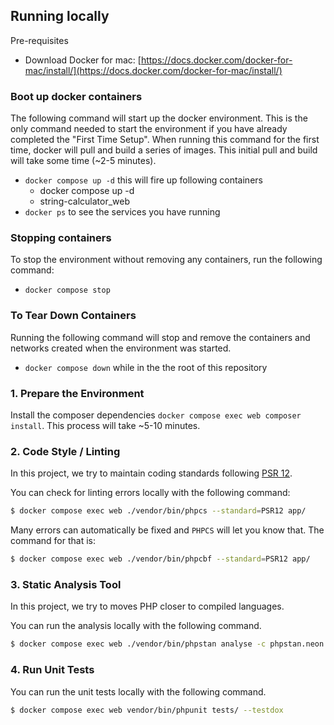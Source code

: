 ## Running locally 

Pre-requisites

- Download Docker for mac: [https://docs.docker.com/docker-for-mac/install/](https://docs.docker.com/docker-for-mac/install/)

### Boot up docker containers 
The following command will start up the docker environment.  This is the only command needed to start the environment if you have already completed the "First Time Setup".  When running this command for the first time, docker will pull and build a series of images.  This initial pull and build will take some time (~2-5 minutes).

- `docker compose up -d` this will fire up following containers 
    - docker compose up -d
    - string-calculator_web    
- `docker ps` to see the services you have running

### Stopping containers
To stop the environment without removing any containers, run the following command:
- `docker compose stop`

### To Tear Down Containers
Running the following command will stop and remove the containers and networks created when the environment was started.
- `docker compose down` while in the the root of this repository

### 1. Prepare the Environment
Install the composer dependencies `docker compose exec web composer install`.  This process will take ~5-10 minutes.

### 2. Code Style / Linting
In this project, we try to maintain coding standards following [PSR 12](https://www.php-fig.org/psr/psr-12/).

You can check for linting errors locally with the following command:

```bash
$ docker compose exec web ./vendor/bin/phpcs --standard=PSR12 app/
```

Many errors can automatically be fixed and `PHPCS` will let you know that. The command for that is:

```bash
$ docker compose exec web ./vendor/bin/phpcbf --standard=PSR12 app/
```

### 3. Static Analysis Tool
In this project, we try to moves PHP closer to compiled languages.

You can run the analysis locally with the following command.

```bash
$ docker compose exec web ./vendor/bin/phpstan analyse -c phpstan.neon
```

### 4. Run Unit Tests
You can run the unit tests locally with the following command.

```bash
$ docker compose exec web vendor/bin/phpunit tests/ --testdox
```